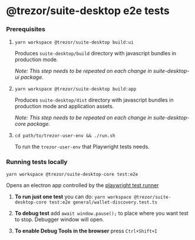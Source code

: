 # @trezor/suite-desktop e2e tests

### Prerequisites

1. `yarn workspace @trezor/suite-desktop build:ui`

    Produces `suite-desktop/build` directory with javascript bundles in production mode.

    _Note: This step needs to be repeated on each change in suite-desktop-ui package._

2. `yarn workspace @trezor/suite-desktop build:app`

    Produces `suite-desktop/dist` directory with javascript bundles in production mode and application assets.

    _Note: This step needs to be repeated on each change in suite-desktop-core package._

3. `cd path/to/trezor-user-env && ./run.sh`

    To run the `trezor-user-env` that Playwright tests needs.

### Running tests locally

`yarn workspace @trezor/suite-desktop-core test:e2e`

Opens an electron app controlled by the [playwright test runner](https://playwright.dev/)

1. **To run just one test** you can do: `yarn workspace @trezor/suite-desktop-core test:e2e general/wallet-discovery.test.ts`

2. **To debug test** add `await window.pause();` to place where you want test to stop. Debugger window will open.

3. **To enable Debug Tools in the browser** press `Ctrl+Shift+I`
